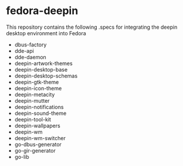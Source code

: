 # fedora-deepin

This repository contains the following .specs for integrating the deepin desktop environment into Fedora
* dbus-factory
* dde-api
* dde-daemon
* deepin-artwork-themes
* deepin-desktop-base
* deepin-desktop-schemas
* deepin-gtk-theme
* deepin-icon-theme
* deepin-metacity
* deepin-mutter
* deepin-notifications
* deepin-sound-theme
* deepin-tool-kit
* deepin-wallpapers
* deepin-wm
* deepin-wm-switcher
* go-dbus-generator
* go-gir-generator
* go-lib
